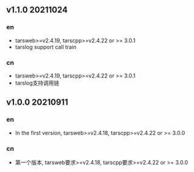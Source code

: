 

## v1.1.0 20211024
### en
- tarsweb>=v2.4.19, tarscpp>=v2.4.22 or >= 3.0.1
- tarslog support call train
### cn
- tarsweb>=v2.4.19, tarscpp>=v2.4.22 or >= 3.0.1
- tarslog支持调用链

## v1.0.0 20210911
### en
- In the first version, tarsweb>=v2.4.18, tarscpp>=v2.4.22 or >= 3.0.0

### cn
- 第一个版本, tarsweb要求>=v2.4.18, tarscpp要求>=v2.4.22 or >= 3.0.0